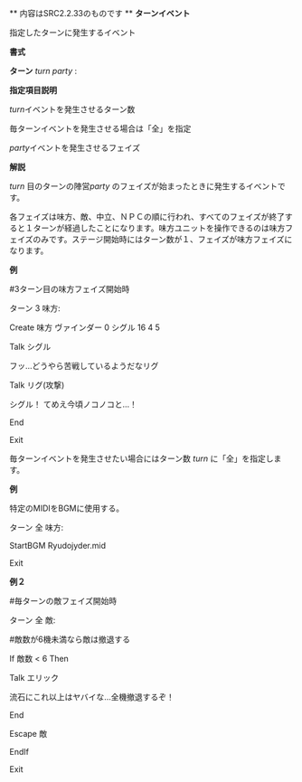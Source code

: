 ** 内容はSRC2.2.33のものです **
**ターンイベント**

指定したターンに発生するイベント

**書式**

**ターン** *turn party* :

**指定項目説明**

*turn*イベントを発生させるターン数

毎ターンイベントを発生させる場合は「全」を指定

*party*イベントを発生させるフェイズ

**解説**

*turn* 目のターンの陣営*party* のフェイズが始まったときに発生するイベントです。

各フェイズは味方、敵、中立、ＮＰＣの順に行われ、すべてのフェイズが終了すると１ターンが経過したことになります。味方ユニットを操作できるのは味方フェイズのみです。ステージ開始時にはターン数が１、フェイズが味方フェイズになります。

**例**

#3ターン目の味方フェイズ開始時

ターン 3 味方:

Create 味方 ヴァインダー 0 シグル 16 4 5

Talk シグル

フッ…どうやら苦戦しているようだなリグ

Talk リグ(攻撃)

シグル！ てめえ今頃ノコノコと…！

End

Exit

毎ターンイベントを発生させたい場合にはターン数 *turn* に「全」を指定します。

**例**

特定のMIDIをBGMに使用する。

ターン 全 味方:

StartBGM Ryudojyder.mid

Exit

**例２**

#毎ターンの敵フェイズ開始時

ターン 全 敵:

#敵数が6機未満なら敵は撤退する

If 敵数 &lt; 6 Then

Talk エリック

流石にこれ以上はヤバイな…全機撤退するぞ！

End

Escape 敵

EndIf

Exit
